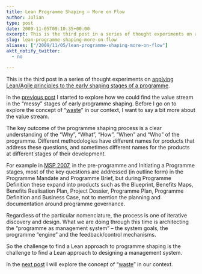 ```yaml
---
title: Lean Programme Shaping – More on Flow
author: Julian
type: post
date: 2009-11-05T09:10:35+00:00
excerpt: This is the third post in a series of thought experiments on applying Lean/Agile principles to the early shaping stages of a programme.
slug: lean-programme-shaping-more-on-flow 
aliases: ["/2009/11/05/lean-programme-shaping-more-on-flow"]
aktt_notify_twitter:
  - no

---
```

This is the third post in a series of thought experiments on [applying Lean/Agile principles to the early shaping stages of a programme][1].

In the [previous post][2] I started to explore how we could find the value stream in the “messy” stages of early programme shaping. Before I go on to explore the concept of “[waste][3]” in our context, I want to say a bit more about the value stream.

The key outcome of the programme shaping process is a clear understanding of the “Why”, “What”, “How”, “When” and “Who” of the programme. Different methodologies have different names for products that address these questions, and sometimes different names for the products at different stages of their development.

For example in [MSP 2007][4], in the pre-programme and Initiating a Programme stages, most of the key questions are addressed (in outline form) in the Programme Mandate and Programme Brief, but during Programme Definition these expand into products such as the Blueprint, Benefits Maps, Benefits Realisation Plan, Project Dossier, Programme Plan, Programme Definition and Business Case, not to mention the planning and documentation around programme governance.

Regardless of the particular nomenclature, the process is one of iterative discovery and design. What we are doing through this time is architecting the “programme as management system” – the system goals, the programme “engine” and the feedback/control mechanisms.

So the challenge to find a Lean approach to programme shaping is the challenge to find a Lean approach to designing a management system.

In the [next post][5] I will explore the concept of “[waste][3]” in our context.

 [1]: https://www.synesthesia.co.uk/blog/archives/2009/10/25/agile-programme-shaping-first-thoughts/
 [2]: https://www.synesthesia.co.uk/blog/archives/2009/11/03/lean-programme-shaping-finding-the-value-stream/
 [3]: https://en.wikipedia.org/wiki/Muda_%28Japanese_term%29
 [4]: https://www.ogc.gov.uk/delivery_lifecycle_overview_of_managing_successful_programmes_msp_.asp
 [5]: https://www.synesthesia.co.uk/blog/archives/2009/11/05/lean-programme-shaping-exploring-waste/